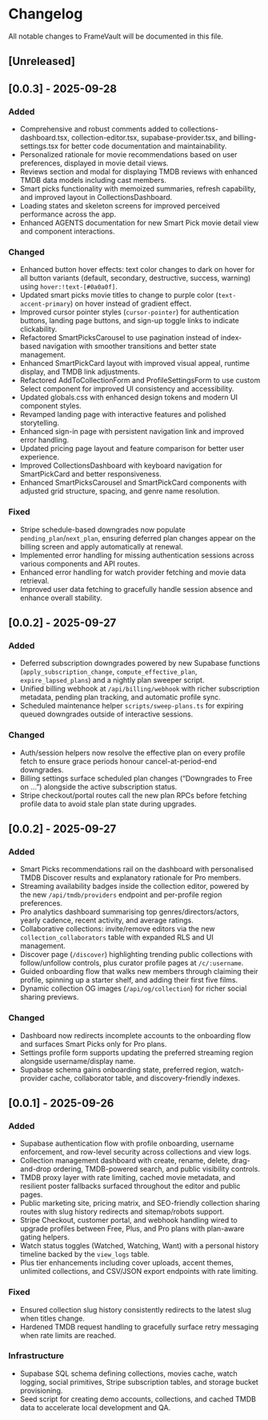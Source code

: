 # Changelog

All notable changes to FrameVault will be documented in this file.

## [Unreleased]

## [0.0.3] - 2025-09-28

### Added
- Comprehensive and robust comments added to collections-dashboard.tsx, collection-editor.tsx, supabase-provider.tsx, and billing-settings.tsx for better code documentation and maintainability.
- Personalized rationale for movie recommendations based on user preferences, displayed in movie detail views.
- Reviews section and modal for displaying TMDB reviews with enhanced TMDB data models including cast members.
- Smart picks functionality with memoized summaries, refresh capability, and improved layout in CollectionsDashboard.
- Loading states and skeleton screens for improved perceived performance across the app.
- Enhanced AGENTS documentation for new Smart Pick movie detail view and component interactions.

### Changed
- Enhanced button hover effects: text color changes to dark on hover for all button variants (default, secondary, destructive, success, warning) using `hover:!text-[#0a0a0f]`.
- Updated smart picks movie titles to change to purple color (`text-accent-primary`) on hover instead of gradient effect.
- Improved cursor pointer styles (`cursor-pointer`) for authentication buttons, landing page buttons, and sign-up toggle links to indicate clickability.
- Refactored SmartPicksCarousel to use pagination instead of index-based navigation with smoother transitions and better state management.
- Enhanced SmartPickCard layout with improved visual appeal, runtime display, and TMDB link adjustments.
- Refactored AddToCollectionForm and ProfileSettingsForm to use custom Select component for improved UI consistency and accessibility.
- Updated globals.css with enhanced design tokens and modern UI component styles.
- Revamped landing page with interactive features and polished storytelling.
- Enhanced sign-in page with persistent navigation link and improved error handling.
- Updated pricing page layout and feature comparison for better user experience.
- Improved CollectionsDashboard with keyboard navigation for SmartPickCard and better responsiveness.
- Enhanced SmartPicksCarousel and SmartPickCard components with adjusted grid structure, spacing, and genre name resolution.

### Fixed
- Stripe schedule-based downgrades now populate `pending_plan`/`next_plan`, ensuring deferred plan changes appear on the billing screen and apply automatically at renewal.
- Implemented error handling for missing authentication sessions across various components and API routes.
- Enhanced error handling for watch provider fetching and movie data retrieval.
- Improved user data fetching to gracefully handle session absence and enhance overall stability.

## [0.0.2] - 2025-09-27

### Added
- Deferred subscription downgrades powered by new Supabase functions (`apply_subscription_change`, `compute_effective_plan`, `expire_lapsed_plans`) and a nightly plan sweeper script.
- Unified billing webhook at `/api/billing/webhook` with richer subscription metadata, pending plan tracking, and automatic profile sync.
- Scheduled maintenance helper `scripts/sweep-plans.ts` for expiring queued downgrades outside of interactive sessions.

### Changed
- Auth/session helpers now resolve the effective plan on every profile fetch to ensure grace periods honour cancel-at-period-end downgrades.
- Billing settings surface scheduled plan changes (“Downgrades to Free on …”) alongside the active subscription status.
- Stripe checkout/portal routes call the new plan RPCs before fetching profile data to avoid stale plan state during upgrades.

## [0.0.2] - 2025-09-27

### Added
- Smart Picks recommendations rail on the dashboard with personalised TMDB Discover results and explanatory rationale for Pro members.
- Streaming availability badges inside the collection editor, powered by the new `/api/tmdb/providers` endpoint and per-profile region preferences.
- Pro analytics dashboard summarising top genres/directors/actors, yearly cadence, recent activity, and average ratings.
- Collaborative collections: invite/remove editors via the new `collection_collaborators` table with expanded RLS and UI management.
- Discover page (`/discover`) highlighting trending public collections with follow/unfollow controls, plus curator profile pages at `/c/:username`.
- Guided onboarding flow that walks new members through claiming their profile, spinning up a starter shelf, and adding their first five films.
- Dynamic collection OG images (`/api/og/collection`) for richer social sharing previews.

### Changed
- Dashboard now redirects incomplete accounts to the onboarding flow and surfaces Smart Picks only for Pro plans.
- Settings profile form supports updating the preferred streaming region alongside username/display name.
- Supabase schema gains onboarding state, preferred region, watch-provider cache, collaborator table, and discovery-friendly indexes.

## [0.0.1] - 2025-09-26

### Added
- Supabase authentication flow with profile onboarding, username enforcement, and row-level security across collections and view logs.
- Collection management dashboard with create, rename, delete, drag-and-drop ordering, TMDB-powered search, and public visibility controls.
- TMDB proxy layer with rate limiting, cached movie metadata, and resilient poster fallbacks surfaced throughout the editor and public pages.
- Public marketing site, pricing matrix, and SEO-friendly collection sharing routes with slug history redirects and sitemap/robots support.
- Stripe Checkout, customer portal, and webhook handling wired to upgrade profiles between Free, Plus, and Pro plans with plan-aware gating helpers.
- Watch status toggles (Watched, Watching, Want) with a personal history timeline backed by the `view_logs` table.
- Plus tier enhancements including cover uploads, accent themes, unlimited collections, and CSV/JSON export endpoints with rate limiting.

### Fixed
- Ensured collection slug history consistently redirects to the latest slug when titles change.
- Hardened TMDB request handling to gracefully surface retry messaging when rate limits are reached.

### Infrastructure
- Supabase SQL schema defining collections, movies cache, watch logging, social primitives, Stripe subscription tables, and storage bucket provisioning.
- Seed script for creating demo accounts, collections, and cached TMDB data to accelerate local development and QA.
